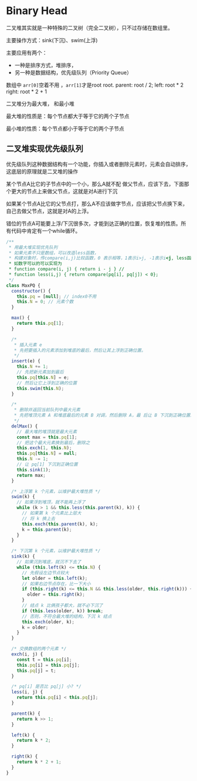 # Binary Head

二叉堆其实就是一种特殊的二叉树（完全二叉树），只不过存储在数组里。

主要操作方式：sink(下沉)、swim(上浮)

主要应用有两个：

* 一种是排序方式，堆排序，
* 另一种是数据结构，优先级队列（Priority Queue）

数组中 `arr[0]`空着不用 ，`arr[1]`才是root
root.
parent: root / 2;
left: root * 2
right: root * 2 + 1


二叉堆分为最大堆， 和最小堆

最大堆的性质是：每个节点都大于等于它的两个子节点

最小堆的性质：每个节点都小于等于它的两个子节点


## 二叉堆实现优先级队列

优先级队列这种数据结构有一个功能，你插入或者删除元素时，元素会自动排序，这底层的原理就是二叉堆的操作

某个节点A比它的子节点中的一个小，那么A就不配 做父节点，应该下去，下面那个更大的节点上来做父节点，这就是对A进行下沉

如果某个节点A比它的父节点打，那么A不应该做字节点，应该把父节点换下来，自己去做父节点，这就是对A的上浮。

错位的节点A可能要上浮/下沉很多次，才能到达正确的位置，恢复堆的性质。所有代码中肯定有一个while循环。


```js
/**
 * 用最大堆实现优先队列
 * 如果元素不只是数组，可以改造less函数，
 * 构建对象时，传compare(i,j)比较函数，0 表示相等，1表示i>j, -1表示i<j, less函数调用这个函数实现比较
 * 如数字可以的可以实现为
 * function compare(i, j) { return i - j } //
 * function less(i,j) { return compare(pq[i], pq[j]) < 0};
 */
class MaxPQ {
  constructor() {
    this.pq = [null]; // index0不用
    this.N = 0; // 元素个数
  }

  max() {
    return this.pq[1];
  }

  /*
   * 插入元素 e
   * 先把要插入的元素添加到堆底的最后，然后让其上浮到正确位置。
   */
  insert(e) {
    this.N += 1;
    // 先把新元素加到最后
    this.pq[this.N] = e;
    // 然后让它上浮到正确的位置
    this.swim(this.N);
  }

  /*
   * 删除并返回当前队列中最大元素
   * 先把堆顶元素 A 和堆底最后的元素 B 对调，然后删除 A，最 后让 B 下沉到正确位置。
   */
  delMax() {
    // 最大堆的堆顶就是最大元素
    const max = this.pq[1];
    // 把这个最大元素换到最后，删除之
    this.exch(1, this.N);
    this.pq[this.N] = null;
    this.N -= 1;
    // 让 pq[1] 下沉到正确位置
    this.sink(1);
    return max;
  }

  /* 上浮第 k 个元素，以维护最大堆性质 */
  swim(k) {
    // 如果浮到堆顶，就不能再上浮了
    while (k > 1 && this.less(this.parent(k), k)) {
      // 如果第 k 个元素比上层大
      // 将 k 换上去
      this.exch(this.parent(k), k);
      k = this.parent(k);
    }
  }

  /* 下沉第 k 个元素，以维护最大堆性质 */
  sink(k) {
    // 如果沉到堆底，就沉不下去了
    while (this.left(k) <= this.N) {
      // 先假设左边节点较大
      let older = this.left(k);
      // 如果右边节点存在，比一下大小
      if (this.right(k) <= this.N && this.less(older, this.right(k))) {
        older = this.right(k);
      }
      // 结点 k 比俩孩子都大，就不必下沉了
      if (this.less(older, k)) break;
      // 否则，不符合最大堆的结构，下沉 k 结点
      this.exch(older, k);
      k = older;
    }
  }

  /* 交换数组的两个元素 */
  exch(i, j) {
    const t = this.pq[i];
    this.pq[i] = this.pq[j];
    this.pq[j] = t;
  }

  /* pq[i] 是否比 pq[j] 小? */
  less(i, j) {
    return this.pq[i] < this.pq[j];
  }

  parent(k) {
    return k >> 1;
  }

  left(k) {
    return k * 2;
  }

  right(k) {
    return k * 2 + 1;
  }
}
```